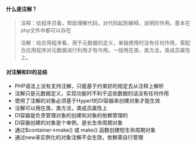 
#### 什么是注解？

> 注释：给程序员看，帮助理解代码，对代码起到解释，说明的作用。基本在php文件中都可以存在
>
> 注解：给应用程序看，用于元数据的定义，单独使用时没有任何作用，需配合应用程序对元数据进行利用才有作用。一般用在类，类方法，类成员属性上。
>
#### 对注解和DI的总结

- PHP语法上没有支持注解，只能基于约束好的规定去从注释上解析
- 注解只是元数据定义，实现功能时不利于这些数据的话没有任何作用
- 使用了注解的对象必须基于Hyperf的DI容器来创建对象才能生效
- 注解可以用在类，类方法，类成员属性上
- DI容器是负责管理对象的创建和对象的依赖管理的
- DI容器创建的对象是个单例，是长生命周期对象
- 通过$container->make() 或 make() 函数创建短生命周期对象
- 通过new来实例化的对象注解不会生效，依赖需自行管理
